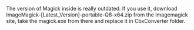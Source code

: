 The version of Magick inside is really outdated. If you use it, download ImageMagick-[Latest_Version]-portable-Q8-x64.zip from the Imagemagick site, take the magick.exe from there and replace it in CbxConverter folder.